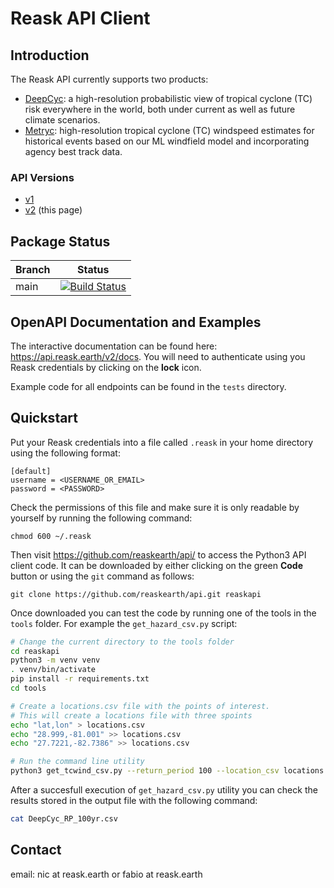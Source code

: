 
# Reask API Client

## Introduction

The Reask API currently supports two products:

 * [DeepCyc](https://reask.earth/products/): a high-resolution probabilistic view of tropical cyclone (TC) risk everywhere in the world, both under current as well as future climate scenarios.
 * [Metryc](https://reask.earth/products/): high-resolution tropical cyclone (TC) windspeed estimates for historical events based on our ML windfield model and incorporating agency best track data.

### API Versions

 * [v1](https://github.com/reaskearth/api/tree/v1)
 * [v2](https://github.com/reaskearth/api/tree/main) (this page)


## Package Status

| Branch | Status |
|--------|--------|
| main | [![Build Status](https://github.com/reaskearth/api/actions/workflows/github-actions-ci.yaml/badge.svg)](https://github.com/reaskearth/api/actions/workflows/github-actions-ci.yaml) |


## OpenAPI Documentation and Examples

The interactive documentation can be found here: https://api.reask.earth/v2/docs. You will need to authenticate using you Reask credentials by clicking on the **lock** icon.

Example code for all endpoints can be found in the `tests` directory.

## Quickstart

Put your Reask credentials into a file called `.reask` in your home directory using the following format:

```
[default]
username = <USERNAME_OR_EMAIL>
password = <PASSWORD>
```

Check the permissions of this file and make sure it is only readable by yourself by running the following command:

```
chmod 600 ~/.reask
```

Then visit https://github.com/reaskearth/api/ to access the Python3 API client code.  It can be downloaded by either clicking on the green **Code** button or using the `git` command as follows:

```
git clone https://github.com/reaskearth/api.git reaskapi
```

Once downloaded you can test the code by running one of the tools in the `tools` folder. For example the `get_hazard_csv.py` script:
```Bash
# Change the current directory to the tools folder
cd reaskapi
python3 -m venv venv
. venv/bin/activate
pip install -r requirements.txt
cd tools

# Create a locations.csv file with the points of interest.
# This will create a locations file with three spoints
echo "lat,lon" > locations.csv
echo "28.999,-81.001" >> locations.csv
echo "27.7221,-82.7386" >> locations.csv

# Run the command line utility
python3 get_tcwind_csv.py --return_period 100 --location_csv locations.csv  --output_filename DeepCyc_RP_100yr.csv --product DeepCyc
```

After a succesfull execution of `get_hazard_csv.py` utility you can check the results stored in the output file with the following command:

```Bash
cat DeepCyc_RP_100yr.csv
```

## Contact

email: nic at reask.earth or fabio at reask.earth
